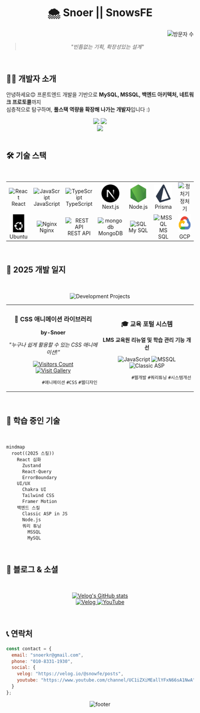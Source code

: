 <div align="center">
  <h1 align="center">
    🌨️ Snoer || SnowsFE
  </h1>
  <div align="right">
    <img src="https://img.shields.io/badge/🔥-9999-red?style=flat&logoColor=white" alt="방문자 수" height="18" />
  </div>
  
> *"빈틈없는 기획, 확장성있는 설계"*
</div>

<br/>

## 👨‍💻 개발자 소개

안녕하세요😊
프론트엔드 개발을 기반으로 **MySQL, MSSQL, 백엔드 아키텍처, 네트워크 프로토콜**까지 <br/> 심층적으로 탐구하며, **풀스택 역량을 확장해 나가는 개발자**입니다 :)

<div align="center">
  <img src="https://github-readme-stats.vercel.app/api?username=SnowsFE&theme=radical&show_icons=true" width="48%" />
  <img src="https://github-readme-streak-stats.herokuapp.com/?user=SnowsFE&theme=radical" width="48%" />
</div>
<div align="center">
  <img src="https://github-readme-stats.vercel.app/api/top-langs/?username=SnowsFE&theme=radical&layout=compact" />
</div>

<br/>

## 🛠️ 기술 스택
<br/>

<div align="center">
  
<table>
  <tr>
    <td align="center" width="96">
      <img src="https://techstack-generator.vercel.app/react-icon.svg" width="48" height="48" alt="React" />
      <br>React
    </td>
    <td align="center" width="96">
      <img src="https://techstack-generator.vercel.app/js-icon.svg" width="48" height="48" alt="JavaScript" />
      <br>JavaScript
    </td>
    <td align="center" width="96">
      <img src="https://techstack-generator.vercel.app/ts-icon.svg" width="48" height="48" alt="TypeScript" />
      <br>TypeScript
    </td>
    <td align="center" width="96">
      <img src="https://raw.githubusercontent.com/devicons/devicon/master/icons/nextjs/nextjs-original.svg" width="48" height="48" alt="Next.js" />
      <br>Next.js
    </td>
    <td align="center" width="96">
      <img src="https://raw.githubusercontent.com/devicons/devicon/master/icons/nodejs/nodejs-original.svg" width="48" height="48" alt="Node.js" />
      <br>Node.js
    </td>
    <td align="center" width="96">
      <img src="https://raw.githubusercontent.com/devicons/devicon/master/icons/prisma/prisma-original.svg" width="48" height="48" alt="Prisma" />
      <br>Prisma
    </td>
    <td align="center" width="96">
      <img src="https://img.icons8.com/color/48/000000/certificate.png" width="48" height="48" alt="정처기" />
      <br>정처기
    </td>
<!--     <td align="center" width="96">
      <img src="https://img.icons8.com/color/48/000000/database.png" width="48" height="48" alt="SQLD" />
      <br>SQLD
    </td>     -->
  </tr>
  <tr>
    <td align="center" width="96">
      <img src="https://raw.githubusercontent.com/devicons/devicon/master/icons/ubuntu/ubuntu-plain.svg" width="48" height="48" alt="Ubuntu" />
      <br>Ubuntu
    </td>    
    <td align="center" width="96">
      <img src="https://techstack-generator.vercel.app/nginx-icon.svg" width="48" height="48" alt="Nginx" />
      <br>Nginx
    </td>
    <td align="center" width="96">
      <img src="https://techstack-generator.vercel.app/restapi-icon.svg" width="48" height="48" alt="REST API" />
      <br>REST API
    </td>
    <td align="center" width="96">
        <img src="https://cdn.jsdelivr.net/gh/devicons/devicon/icons/mongodb/mongodb-original.svg" height="48" alt="mongodb" />
      <br>MongoDB
    </td>
    <td align="center" width="96">
      <img src="https://techstack-generator.vercel.app/mysql-icon.svg" width="48" height="48" alt="SQL" />
      <br>My SQL
    </td>
    <td align="center" width="96">
      <img src="https://cdn.jsdelivr.net/gh/devicons/devicon/icons/microsoftsqlserver/microsoftsqlserver-plain.svg" width="48" height="48" alt="MSSQL" />
      <br>MS SQL
    </td>
    <td align="center" width="96">
      <img src="https://raw.githubusercontent.com/devicons/devicon/master/icons/googlecloud/googlecloud-original.svg" width="48" height="48" alt="Google Cloud" />
      <br>GCP
    </td> 
  </tr>
</table>

</div>

<br/>

## 📔 2025 개발 일지
<br/>
<div align="center">
  <p><img src="https://img.shields.io/badge/📘_개발_프로젝트_기록-2025-3498db?style=for-the-badge" alt="Development Projects"/></p>
<table>
  <tr>
    <td width="50%">
      <h3 align="center">🎨 CSS 애니메이션 라이브러리</h3>
      <p align="center"><b>by-Snoer</b></p>
      <p align="center"><i>"누구나 쉽게 활용할 수 있는 CSS 애니메이션!"</i></p>
      <p align="center">
        <a href="https://snowsfe.github.io/by-Snoer/" target="_blank">
          <img src="https://hits.sh/snowsfe.github.io/by-Snoer.svg?view=total&style=flat&label=%F0%9F%8C%9F%20%EB%B0%A9%EB%AC%B8%EC%9E%90&color=FFD700" alt="Visitors Count" />
          <br/>          
          <img src="https://img.shields.io/badge/%F0%9F%8C%88_by--Snoer-바로가기-8A2BE2?style=for-the-badge&logo=css3&logoColor=white" alt="Visit Gallery" />
        </a>
      </p>
      <p align="right">
        <code>#애니메이션</code> <code>#CSS</code> <code>#웹디자인</code>
      </p>
    </td>
    <td width="50%">
      <h3 align="center">🎓 교육 포털 시스템</h3>
      <p align="center"><b>LMS 교육원 리뉴얼 및 학습 관리 기능 개선</b></p>
      <p align="center">
        <img src="https://img.shields.io/badge/🟡_JavaScript-F7DF1E?style=for-the-badge&logo=javascript&logoColor=black" alt="JavaScript"/>
        <img src="https://img.shields.io/badge/🟢_MSSQL-CC2927?style=for-the-badge&logo=microsoft-sql-server&logoColor=white" alt="MSSQL"/>
        <img src="https://img.shields.io/badge/🔵_Classic_ASP-003B57?style=for-the-badge&logo=microsoft&logoColor=white" alt="Classic ASP"/>
      </p>
      <p align="right">
        <code>#웹개발</code> <code>#쿼리튜닝</code> <code>#시스템개선</code>
      </p>
    </td>
  </tr>
</table>
</div>

<br/>

## 🧠 학습 중인 기술
<br/>

```mermaid
mindmap
  root((2025 스킬))
    React 심화
      Zustand
      React-Query
      ErrorBoundary
    UI/UX
      Chakra UI
      Tailwind CSS
      Framer Motion
    백엔드 스킬
      Classic ASP in JS
      Node.js
      쿼리 튜닝
        MSSQL
        MySQL
```
<br/>

## 📝 블로그 & 소셜
<br/>

<p align="center">
  <a href="https://velog.io/@snowfe/posts">
    <img src="https://velog-readme-stats.vercel.app/api?name=snowfe" alt="Velog's GitHub stats" />
  </a>
  <br />
  <a href="https://velog.io/@snowfe/posts">
    <img src="https://velog-readme-stats.vercel.app/api/badge?name=snowfe" alt="Velog" height="35" />
  </a>
  <a href="https://www.youtube.com/channel/UC1iZXiMEallYFxN66sA1NwA">
     <img src="https://img.shields.io/badge/SnowFE-20c997?style=for-the-badge&logo=youtube&logoColor=white" alt="YouTube" height="35" />
  </a>
</p>

<br/>

## 📞 연락처

```javascript
const contact = {
  email: "snoerkr@gmail.com",
  phone: "010-8331-1930",
  social: {
    velog: "https://velog.io/@snowfe/posts",
    youtube: "https://www.youtube.com/channel/UC1iZXiMEallYFxN66sA1NwA"
  }
};
```

<div align="center">
  
![footer](https://capsule-render.vercel.app/api?type=waving&color=gradient&height=120&animation=fadeIn&section=footer&text=🚗🚘🚛&fontAlign=70)

</div>
